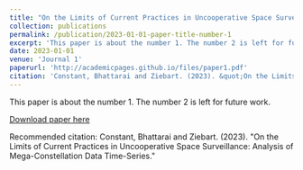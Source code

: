 ```yaml
---
title: "On the Limits of Current Practices in Uncooperative Space Surveillance: Analysis of Mega-Constellation Data Time-Series"
collection: publications
permalink: /publication/2023-01-01-paper-title-number-1
excerpt: 'This paper is about the number 1. The number 2 is left for future work.'
date: 2023-01-01
venue: 'Journal 1'
paperurl: 'http://academicpages.github.io/files/paper1.pdf'
citation: 'Constant, Bhattarai and Ziebart. (2023). &quot;On the Limits of Current Practices in Uncooperative Space Surveillance: Analysis of Mega-Constellation Data Time-Series.&quot; <i>Submitted for Review </i>. 1(1).'
---
```

This paper is about the number 1. The number 2 is left for future work.

[Download paper here](http://academicpages.github.io/files/paper1.pdf)

Recommended citation: Constant, Bhattarai and Ziebart. (2023). "On the Limits of Current Practices in Uncooperative Space Surveillance: Analysis of Mega-Constellation Data Time-Series."